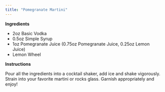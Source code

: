 ```yaml
--- 
title: "Pomegranate Martini"
---
```


**Ingredients**
- 2oz Basic Vodka
- 0.5oz Simple Syrup
- 1oz Pomegranate Juice (0.75oz Pomegranate Juice, 0.25oz Lemon Juice)
- Lemon Wheel

**Instructions**

Pour all the ingredients into a cocktail shaker, add ice and shake vigorously.
Strain into your favorite martini or rocks glass. Garnish appropriately and enjoy!